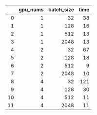 |    |   gpu_nums |   batch_size |   time |
|---:|-----------:|-------------:|-------:|
|  0 |          1 |           32 |     38 |
|  1 |          1 |          128 |     16 |
|  2 |          1 |          512 |     13 |
|  3 |          1 |         2048 |     13 |
|  4 |          2 |           32 |     67 |
|  5 |          2 |          128 |     18 |
|  6 |          2 |          512 |      9 |
|  7 |          2 |         2048 |     10 |
|  8 |          4 |           32 |    121 |
|  9 |          4 |          128 |     30 |
| 10 |          4 |          512 |     11 |
| 11 |          4 |         2048 |     11 |
